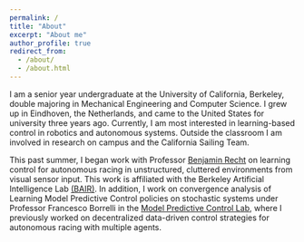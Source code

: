 ```yaml
---
permalink: /
title: "About"
excerpt: "About me"
author_profile: true
redirect_from: 
  - /about/
  - /about.html
---
```


I am a senior year undergraduate at the University of California, Berkeley, double majoring in Mechanical Engineering and Computer Science. I grew up in Eindhoven, the Netherlands, and came to the United States for university three years ago. Currently, I am most interested in learning-based control in robotics and autonomous systems. Outside the classroom I am involved in research on campus and the California Sailing Team.

This past summer, I began work with Professor [Benjamin Recht](https://people.eecs.berkeley.edu/~brecht/) on learning control for autonomous racing in unstructured, cluttered environments from visual sensor input. This work is affiliated with the Berkeley Artificial Intelligence Lab [(BAIR)](https://bair.berkeley.edu/). In addition, I work on convergence analysis of Learning Model Predictive Control policies on stochastic systems under Professor Francesco Borrelli in the [Model Predictive Control Lab](http://www.mpc.berkeley.edu/), where I previously worked on decentralized data-driven control strategies for autonomous racing with multiple agents.

<!-- 
I believe that thorough knowledge of an entire autonomous system is integral to its successful implementation: from the vehicle's design, its mechanics and dynamics, to the algorithms that control it and the circuits that drive it.
 -->
 
<!-- | Desired Properties | Model-Based Control | Learned Approaches |
|---|---|---|
| Highly Precise Control | :heavy_check_mark: | :x: |
| Provably Safe Behaviour | [x] |  [] |
| stuff | <ul><li> [x] stuff </li></ul> | <ul><li>- [x] </li></ul> | 

- [x] laas
- [ ] laas
- [x] kaas -->

<!-- News
====== -->